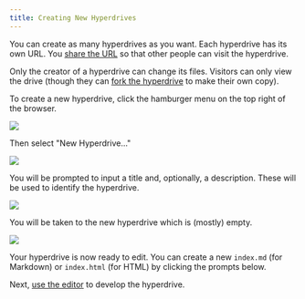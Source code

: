 ```yaml
---
title: Creating New Hyperdrives
---
```


You can create as many hyperdrives as you want. Each hyperdrive has its own URL. You [share the URL](sharing-hyperdrives.md) so that other people can visit the hyperdrive.

Only the creator of a hyperdrive can change its files. Visitors can only view the drive \(though they can [fork the hyperdrive](advanced/forking-hyperdrives.md) to make their own copy\).

To create a new hyperdrive, click the hamburger menu on the top right of the browser.

![](/img/open-browser-menu%20%281%29.png)

Then select "New Hyperdrive..."

![](/img/new-hyperdrive.png)

You will be prompted to input a title and, optionally, a description. These will be used to identify the hyperdrive.

![](/img/new-hyperdrive-prompt.png)

You will be taken to the new hyperdrive which is \(mostly\) empty.

![](/img/fresh-hyperdrive.png)

Your hyperdrive is now ready to edit. You can create a new `index.md` \(for Markdown\) or `index.html` \(for HTML\) by clicking the prompts below.

Next, [use the editor](using-the-editor.md) to develop the hyperdrive.
